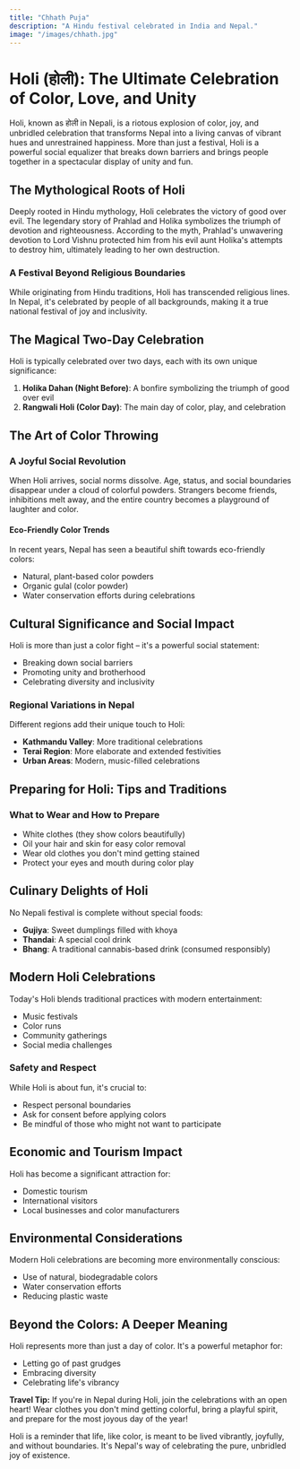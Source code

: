 ```yaml
---
title: "Chhath Puja"
description: "A Hindu festival celebrated in India and Nepal."
image: "/images/chhath.jpg"
---
```


# Holi (होली): The Ultimate Celebration of Color, Love, and Unity

Holi, known as होली in Nepali, is a riotous explosion of color, joy, and unbridled celebration that transforms Nepal into a living canvas of vibrant hues and unrestrained happiness. More than just a festival, Holi is a powerful social equalizer that breaks down barriers and brings people together in a spectacular display of unity and fun.

## The Mythological Roots of Holi

Deeply rooted in Hindu mythology, Holi celebrates the victory of good over evil. The legendary story of Prahlad and Holika symbolizes the triumph of devotion and righteousness. According to the myth, Prahlad's unwavering devotion to Lord Vishnu protected him from his evil aunt Holika's attempts to destroy him, ultimately leading to her own destruction.

### A Festival Beyond Religious Boundaries

While originating from Hindu traditions, Holi has transcended religious lines. In Nepal, it's celebrated by people of all backgrounds, making it a true national festival of joy and inclusivity.

## The Magical Two-Day Celebration

Holi is typically celebrated over two days, each with its own unique significance:

1. **Holika Dahan (Night Before)**: A bonfire symbolizing the triumph of good over evil
2. **Rangwali Holi (Color Day)**: The main day of color, play, and celebration

## The Art of Color Throwing

### A Joyful Social Revolution

When Holi arrives, social norms dissolve. Age, status, and social boundaries disappear under a cloud of colorful powders. Strangers become friends, inhibitions melt away, and the entire country becomes a playground of laughter and color.

#### Eco-Friendly Color Trends

In recent years, Nepal has seen a beautiful shift towards eco-friendly colors:
- Natural, plant-based color powders
- Organic gulal (color powder)
- Water conservation efforts during celebrations

## Cultural Significance and Social Impact

Holi is more than just a color fight – it's a powerful social statement:
- Breaking down social barriers
- Promoting unity and brotherhood
- Celebrating diversity and inclusivity

### Regional Variations in Nepal

Different regions add their unique touch to Holi:
- **Kathmandu Valley**: More traditional celebrations
- **Terai Region**: More elaborate and extended festivities
- **Urban Areas**: Modern, music-filled celebrations

## Preparing for Holi: Tips and Traditions

### What to Wear and How to Prepare
- White clothes (they show colors beautifully)
- Oil your hair and skin for easy color removal
- Wear old clothes you don't mind getting stained
- Protect your eyes and mouth during color play

## Culinary Delights of Holi

No Nepali festival is complete without special foods:
- **Gujiya**: Sweet dumplings filled with khoya
- **Thandai**: A special cool drink
- **Bhang**: A traditional cannabis-based drink (consumed responsibly)

## Modern Holi Celebrations

Today's Holi blends traditional practices with modern entertainment:
- Music festivals
- Color runs
- Community gatherings
- Social media challenges

### Safety and Respect

While Holi is about fun, it's crucial to:
- Respect personal boundaries
- Ask for consent before applying colors
- Be mindful of those who might not want to participate

## Economic and Tourism Impact

Holi has become a significant attraction for:
- Domestic tourism
- International visitors
- Local businesses and color manufacturers

## Environmental Considerations

Modern Holi celebrations are becoming more environmentally conscious:
- Use of natural, biodegradable colors
- Water conservation efforts
- Reducing plastic waste

## Beyond the Colors: A Deeper Meaning

Holi represents more than just a day of color. It's a powerful metaphor for:
- Letting go of past grudges
- Embracing diversity
- Celebrating life's vibrancy

**Travel Tip:** If you're in Nepal during Holi, join the celebrations with an open heart! Wear clothes you don't mind getting colorful, bring a playful spirit, and prepare for the most joyous day of the year!

Holi is a reminder that life, like color, is meant to be lived vibrantly, joyfully, and without boundaries. It's Nepal's way of celebrating the pure, unbridled joy of existence.
